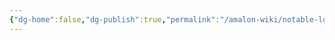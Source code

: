 ```yaml
---
{"dg-home":false,"dg-publish":true,"permalink":"/amalon-wiki/notable-locations/the-drunken-sails-tavern/","dgPassFrontmatter":true,"noteIcon":""}
---
```


